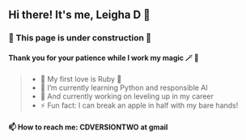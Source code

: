 ## Hi there! It's me, Leigha D 👋

### 🚧 This page is under construction 🚧
#### Thank you for your patience while I work my magic 🪄 💫

> - 💟 My first love is Ruby 💎
> - 🌱 I’m currently learning Python and responsible AI
> - 🔭 And currently working on leveling up in my career
> - ⚡ Fun fact: I can break an apple in half with my bare hands!

#### 📫 How to reach me: CDVERSIONTWO at gmail

<!--
**leighad/leighad** is a ✨ _special_ ✨ repository because its `README.md` (this file) appears on your GitHub profile.

Here are some ideas to get you started:

- 👯 I’m looking to collaborate on ...
- 🤔 I’m looking for help with ...
- 💬 Ask me about ...
- 😄 Pronouns: ...
- ⚡ Fun fact: ...
-->
